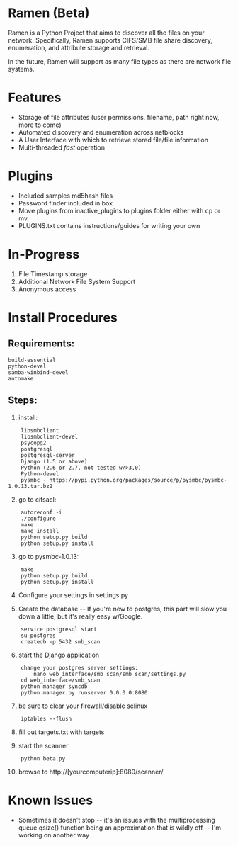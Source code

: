 Ramen (Beta)
======
Ramen is a Python Project that aims to discover all the files on your network.  Specifically, Ramen supports CIFS/SMB file share discovery, enumeration, and attribute storage and retrieval.

In the future, Ramen will support as many file types as there are network file systems.

Features
=======
* Storage of file attributes (user permissions, filename, path right now, more to come)
* Automated discovery and enumeration across netblocks
* A User Interface with which to retrieve stored file/file information
* Multi-threaded _fast_ operation

Plugins
=======
* Included samples md5hash files
* Password finder included in box
* Move plugins from inactive_plugins to plugins folder either with cp or mv.
* PLUGINS.txt contains instructions/guides for writing your own

In-Progress
===========
1. File Timestamp storage
2. Additional Network File System Support
3. Anonymous access

Install Procedures
===================
Requirements:
------------
```
build-essential
python-devel
samba-winbind-devel
automake
```

Steps:
-----
1) install:
```
	libsmbclient
	libsmbclient-devel
	psycopg2
	postgresql
	postgresql-server
	Django (1.5 or above)
	Python (2.6 or 2.7, not tested w/>3,0)
	Python-devel
	pysmbc - https://pypi.python.org/packages/source/p/pysmbc/pysmbc-1.0.13.tar.bz2
```
2) go to cifsacl:
```
	autoreconf -i
	./configure
	make
	make install
	python setup.py build
	python setup.py install
```
3) go to pysmbc-1.0.13:
```
	make
	python setup.py build
	python setup.py install
```
4) Configure your settings in settings.py

5) Create the database -- If you're new to postgres, this part will slow you down a little, but it's really easy w/Google.
```
	service postgresql start
	su postgres
	createdb -p 5432 smb_scan
```
6) start the Django application
```
	change your postgres server settings:
		nano web_interface/smb_scan/smb_scan/settings.py
	cd web_interface/smb_scan
	python manager syncdb
	python manager.py runserver 0.0.0.0:8080
```
7) be sure to clear your firewall/disable selinux
```
	iptables --flush
```
8) fill out targets.txt with targets

9) start the scanner
```
	python beta.py
```
10) browse to http://[yourcomputerip]:8080/scanner/

Known Issues
============
* Sometimes it doesn't stop -- it's an issues with the multiprocessing queue.qsize() function being an approximation that is wildly off -- I'm working on another way
